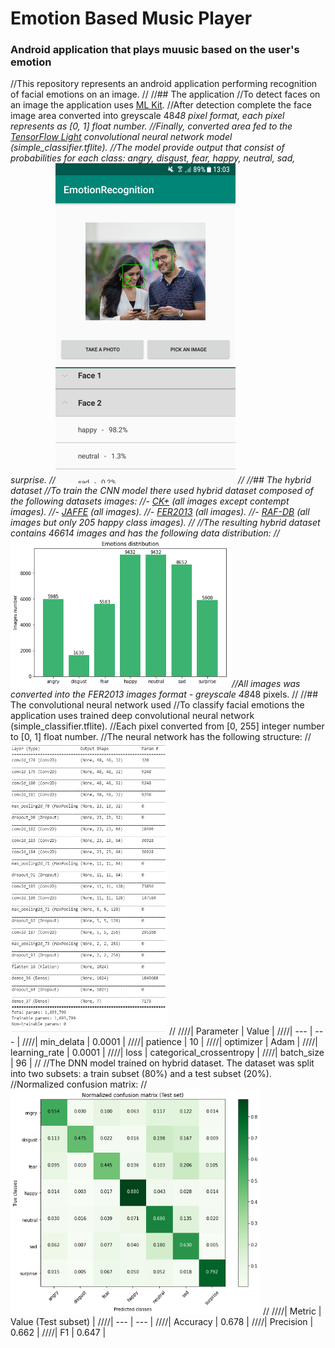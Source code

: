 
# Emotion Based Music Player

### Android application that plays muusic based on the user's emotion
//This repository represents an android application performing recognition of facial emotions on an image.
//
//## The application
//To detect faces on an image the application uses [ML Kit](https://developers.google.com/ml-kit).
//After detection complete the face image area converted into greyscale 48*48 pixel format, each pixel represents as [0, 1] float number.
//Finally, converted area fed to the [TensorFlow Light](https://www.tensorflow.org/lite/guide) convolutional neural network model (simple_classifier.tflite).
//The model provide output that consist of probabilities for each class: angry, disgust, fear, happy, neutral, sad, surprise.
//<img src="/images/example.png" width="288" height="512">
//
//## The hybrid dataset
//To train the CNN model there used hybrid dataset composed of the following datasets images:
//- [CK+](https://www.researchgate.net/publication/224165246_The_Extended_Cohn-Kanade_Dataset_CK_A_complete_dataset_for_action_unit_and_emotion-specified_expression) (all images except contempt images).
//- [JAFFE](https://zenodo.org/record/3451524#.XuHa20UzZPY) (all images).
//- [FER2013](https://www.kaggle.com/deadskull7/fer2013) (all images).
//- [RAF-DB](http://whdeng.cn/RAF/model1.html) (all images but only 205 happy class images).
//
//The resulting hybrid dataset contains 46614 images and has the following data distribution:
//<img src="/images/data_distribution.png"  width="350" height="238">
//All images was converted into the FER2013 images format - greyscale 48*48 pixels.
//
//## The convolutional neural network used
//To classify facial emotions the application uses trained deep convolutional neural network (simple_classifier.tflite).
//Each pixel converted from [0, 255] integer number to [0, 1] float number.
//The neural network has the following structure:
//<img src="/images/dnn_structure.png"  width="250" height="468">
//
////| Parameter | Value |
////| --- | --- |
////|  min_delata | 0.0001 |
////| patience | 10 |
////| optimizer | Adam |
////| learning_rate | 0.0001 |
////| loss | categorical_crossentropy |
////| batch_size | 96 |
//
//The DNN model trained on hybrid dataset. The dataset was split into two subsets: a train subset (80%) and a test subset (20%).
//Normalized confusion matrix:
//<img src="/images/normalized_confusion_matrix.png"  width="400" height="360">
//
////| Metric | Value (Test subset) |
////| --- | --- |
////| Accuracy | 0.678 |
////| Precision | 0.662 |
////| F1 | 0.647 |
